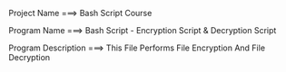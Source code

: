 Project Name ===> Bash Script Course

Program Name ===> Bash Script - Encryption Script & Decryption Script

Program Description ===> This File Performs File Encryption And File Decryption
